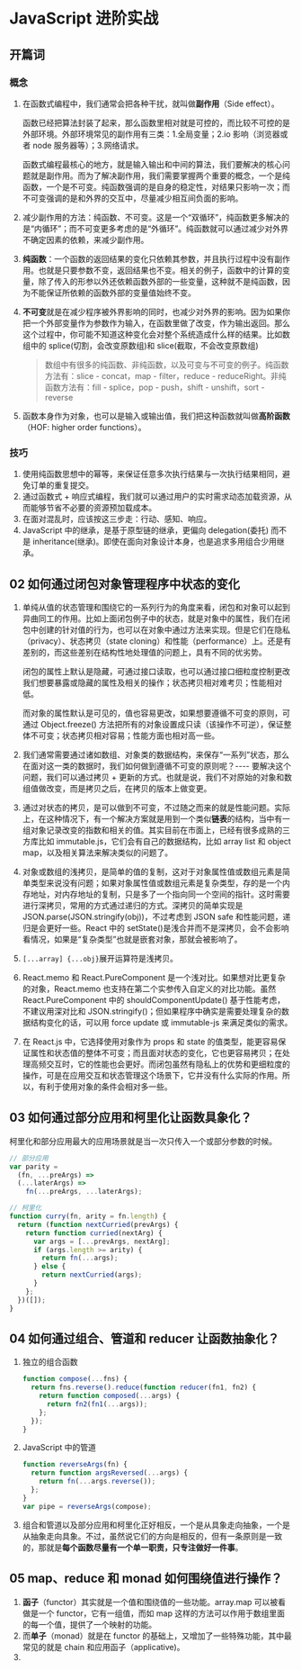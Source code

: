 # JavaScript 进阶实战

## 开篇词

### 概念

1. 在函数式编程中，我们通常会把各种干扰，就叫做**副作用**（Side effect）。

   函数已经把算法封装了起来，那么函数里相对就是可控的，而比较不可控的是外部环境。外部环境常见的副作用有三类：1.全局变量；2.io 影响（浏览器或者 node 服务器等）；3.网络请求。

   函数式编程最核心的地方，就是输入输出和中间的算法，我们要解决的核心问题就是副作用。而为了解决副作用，我们需要掌握两个重要的概念，一个是纯函数，一个是不可变。纯函数强调的是自身的稳定性，对结果只影响一次；而不可变强调的是和外界的交互中，尽量减少相互间负面的影响。

2. 减少副作用的方法：纯函数、不可变。这是一个“双循环”，纯函数更多解决的是“内循环”；而不可变更多考虑的是“外循环”。纯函数就可以通过减少对外界不确定因素的依赖，来减少副作用。
3. **纯函数**：一个函数的返回结果的变化只依赖其参数，并且执行过程中没有副作用。也就是只要参数不变，返回结果也不变。相关的例子，函数中的计算的变量，除了传入的形参以外还依赖函数外部的一些变量，这种就不是纯函数，因为不能保证所依赖的函数外部的变量值始终不变。
4. **不可变**就是在减少程序被外界影响的同时，也减少对外界的影响。因为如果你把一个外部变量作为参数作为输入，在函数里做了改变，作为输出返回。那么这个过程中，你可能不知道这种变化会对整个系统造成什么样的结果。比如数组中的 splice(切割，会改变原数组)和 slice(截取，不会改变原数组)

   > 数组中有很多的纯函数、非纯函数，以及可变与不可变的例子。纯函数方法有：slice - concat，map - filter，reduce - reduceRight。非纯函数方法有：fill - splice，pop - push，shift - unshift，sort - reverse

5. 函数本身作为对象，也可以是输入或输出值，我们把这种函数就叫做**高阶函数**（HOF: higher order functions）。

### 技巧

1. 使用纯函数思想中的幂等，来保证任意多次执行结果与一次执行结果相同，避免订单的重复提交。
2. 通过函数式 + 响应式编程，我们就可以通过用户的实时需求动态加载资源，从而能够节省不必要的资源预加载成本。
3. 在面对混乱时，应该按这三步走：行动、感知、响应。
4. JavaScript 中的继承，是基于原型链的继承，更偏向 delegation(委托) 而不是 inheritance(继承)。即使在面向对象设计本身，也是追求多用组合少用继承。

## 02 如何通过闭包对象管理程序中状态的变化

1. 单纯从值的状态管理和围绕它的一系列行为的角度来看，闭包和对象可以起到异曲同工的作用。比如上面闭包例子中的状态，就是对象中的属性，我们在闭包中创建的针对值的行为，也可以在对象中通过方法来实现。但是它们在隐私（privacy）、状态拷贝（state cloning）和性能（performance）上。还是有差别的，而这些差别在结构性地处理值的问题上，具有不同的优劣势。

   闭包的属性上默认是隐藏，可通过接口读取，也可以通过接口细粒度控制更改我们想要暴露或隐藏的属性及相关的操作；状态拷贝相对难考贝；性能相对低。

   而对象的属性默认是可见的，值也容易更改，如果想要遵循不可变的原则，可通过 Object.freeze() 方法把所有的对象设置成只读（该操作不可逆），保证整体不可变；状态拷贝相对容易；性能方面也相对高一些。

2. 我们通常需要通过诸如数组、对象类的数据结构，来保存“一系列”状态，那么在面对这一类的数据时，我们如何做到遵循不可变的原则呢？---- 要解决这个问题，我们可以通过拷贝 + 更新的方式。也就是说，我们不对原始的对象和数组值做改变，而是拷贝之后，在拷贝的版本上做变更。
3. 通过对状态的拷贝，是可以做到不可变，不过随之而来的就是性能问题。实际上，在这种情况下，有一个解决方案就是用到一个类似**链表**的结构，当中有一组对象记录改变的指数和相关的值。其实目前在市面上，已经有很多成熟的三方库比如 immutable.js，它们会有自己的数据结构，比如 array list 和 object map，以及相关算法来解决类似的问题了。
4. 对象或数组的浅拷贝，是简单的值的复制，这对于对象属性值或数组元素是简单类型来说没有问题；如果对象属性值或数组元素是复杂类型，存的是一个内存地址，对内存地址的复制，只是多了一个指向同一个空间的指针。这时需要进行深拷贝，常用的方式通过递归的方式。深拷贝的简单实现是 JSON.parse(JSON.stringify(obj))，不过考虑到 JSON safe 和性能问题，递归是会更好一些。React 中的 setState()是浅合并而不是深拷贝，会不会影响看情况，如果是“复杂类型”也就是嵌套对象，那就会被影响了。
5. `[...array] {...obj}`展开运算符是浅拷贝。
6. React.memo 和 React.PureComponent 是一个浅对比。如果想对比更复杂的对象，React.memo 也支持在第二个实参传入自定义的对比功能。虽然 React.PureComponent 中的 shouldComponentUpdate() 基于性能考虑，不建议用深对比和 JSON.stringify()；但如果程序中确实是需要处理复杂的数据结构变化的话，可以用 force update 或 immutable-js 来满足类似的需求。
7. 在 React.js 中，它选择使用对象作为 props 和 state 的值类型，能更容易保证属性和状态值的整体不可变；而且面对状态的变化，它也更容易拷贝；在处理高频交互时，它的性能也会更好。而闭包虽然有隐私上的优势和更细粒度的操作，可是在应用交互和状态管理这个场景下，它并没有什么实际的作用。所以，有利于使用对象的条件会相对多一些。

## 03 如何通过部分应用和柯里化让函数具象化？

柯里化和部分应用最大的应用场景就是当一次只传入一个或部分参数的时候。

```js
// 部分应用
var parity =
  (fn, ...preArgs) =>
  (...laterArgs) =>
    fn(...preArgs, ...laterArgs);
```

```js
// 柯里化
function curry(fn, arity = fn.length) {
  return (function nextCurried(prevArgs) {
    return function curried(nextArg) {
      var args = [...prevArgs, nextArg];
      if (args.length >= arity) {
        return fn(...args);
      } else {
        return nextCurried(args);
      }
    };
  })([]);
}
```

## 04 如何通过组合、管道和 reducer 让函数抽象化？

1. 独立的组合函数

   ```js
   function compose(...fns) {
     return fns.reverse().reduce(function reducer(fn1, fn2) {
       return function composed(...args) {
         return fn2(fn1(...args));
       };
     });
   }
   ```

2. JavaScript 中的管道

   ```js
   function reverseArgs(fn) {
     return function argsReversed(...args) {
       return fn(...args.reverse());
     };
   }
   var pipe = reverseArgs(compose);
   ```

3. 组合和管道以及部分应用和柯里化正好相反，一个是从具象走向抽象，一个是从抽象走向具象。不过，虽然说它们的方向是相反的，但有一条原则是一致的，那就是**每个函数尽量有一个单一职责，只专注做好一件事**。

## 05 map、reduce 和 monad 如何围绕值进行操作？

1. **函子**（functor）其实就是一个值和围绕值的一些功能。array.map 可以被看做是一个 functor，它有一组值，而如 map 这样的方法可以作用于数组里面的每一个值，提供了一个映射的功能。
2. 而**单子**（monad）就是在 functor 的基础上，又增加了一些特殊功能，其中最常见的就是 chain 和应用函子（applicative)。
3.
